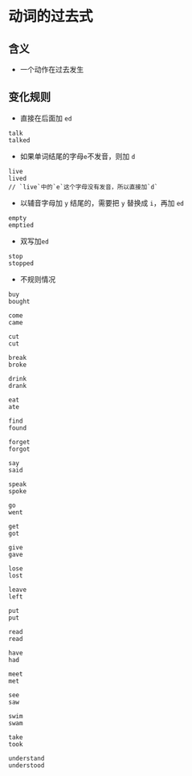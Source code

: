 # 动词的过去式

## 含义

- 一个动作在过去发生

## 变化规则

- 直接在后面加 `ed`

```
talk
talked
```

- 如果单词结尾的字母`e`不发音，则加 `d`

```
live
lived
// `live`中的`e`这个字母没有发音，所以直接加`d`
```

- 以辅音字母加 `y` 结尾的，需要把 `y` 替换成 `i`，再加 `ed`

```
empty
emptied
```

- 双写加`ed`

```
stop
stopped
```

- 不规则情况

```
buy
bought

come
came

cut
cut

break
broke

drink
drank

eat
ate

find
found

forget
forgot

say
said

speak
spoke

go
went

get
got

give
gave

lose
lost

leave
left

put
put

read
read

have
had

meet
met

see
saw

swim
swam

take
took

understand
understood
```
